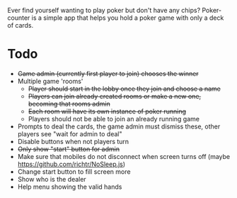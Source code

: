 Ever find yourself wanting to play poker but don't have any chips? Poker-counter is a simple app that helps you hold a poker game with only a deck of cards.

# Todo
- ~~Game admin (currently first player to join) chooses the winner~~
- Multiple game 'rooms'
  - ~~Player should start in the lobby once they join and choose a name~~
  - ~~Players can join already created rooms or make a new one, becoming that rooms admin~~
  - ~~Each room will have its own instance of poker running~~
  - Players should not be able to join an already running game
- Prompts to deal the cards, the game admin must dismiss these, other players see "wait for admin to deal"
- Disable buttons when not players turn
- ~~Only show "start" button for admin~~
- Make sure that mobiles do not disconnect when screen turns off (maybe https://github.com/richtr/NoSleep.js)
- Change start button to fill screen more
- Show who is the dealer
- Help menu showing the valid hands